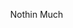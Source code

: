 
Nothin Much





<html>
    <head>
        <style>
            body{
                margin:0px;
            }
        </style>
        <script>
            const canvas = document.createElement("canvas");
            const context = canvas.getContext("2d");

            const RESIZE = document.createEvent("UIEvent");
            RESIZE.initUIEvent("resize");

            window.addEventListener("load", function(){
                document.body.appendChild(canvas);
                window.dispatchEvent(RESIZE);
            },{capture:false, once:true});

            window.addEventListener("resize", function(){
                canvas.width = window.innerWidth;
                canvas.height = window.innerHeight;
                drawMap(cellMap);
            },false);

            window.addEventListener("keydown", function(event){
                console.log(event.which);
                if (event.which === 71){
                    cellMap = greenery(cellMap);
                } else if (event.which === 72){
                    cellMap = revert(cellMap);
                } else if (event.which === 67){
                    cellMap = makeMap();
                }else{
                cellMap = doSimulationStep(cellMap);
                }
                drawMap(cellMap);
            })

            var windowWHRatio = window.innerHeight / window.innerWidth;
            var width = 300;
            var height =  Math.floor(width * windowWHRatio);
            var cellMap = [];
            const cellWidth = window.innerWidth / width;
            var chanceToStartAlive = 0.4;
            var wallLimit = 5;

            fillMap(cellMap);

            function fillMap(arr){
                for(var y = 0; y < height; y ++){
                    for (var x = 0; x < width; x ++){
                        if(Math.random() < chanceToStartAlive){
                            arr.push({x: x,y: y,state: 1});
                        } else {
                            arr.push({x: x,y: y,state: 0});
                        }
                    }
                }
                drawMap(arr);
            }

            function drawMap(arr){
                context.strokeStyle = "black";
                for (let i = 0; i < arr.length; i++){
                    if(arr[i].state === 0){
                        context.fillStyle = "black";
                    } else if (arr[i].state === 1){
                        context.fillStyle = "blue";
                    } else {
                        context.fillStyle = "yellow";
                    }
                    context.fillRect(arr[i].x*cellWidth, arr[i].y*cellWidth, cellWidth, cellWidth);
                    context.strokeRect(arr[i].x*cellWidth, arr[i].y*cellWidth, cellWidth, cellWidth);
                }
            }

            function doSimulationStep(arr){
                var newMap = [];
                var newState = 0;
                for (let i = 0; i < arr.length; i++){
                    if (countNeighbours(arr, i) < wallLimit){
                        newState = 1;
                    } else {
                        newState = 0;
                    }
                    newMap.push({x: arr[i].x,y: arr[i].y,state: newState})
                }
                return newMap;
            }

            function countNeighbours(arr, i){
                var count = 0;
                for (var s = -1; s < 2; s++){
                        for(var j = -1; j < 2; j++){
                            var neighbour_x = arr[i].x + s;
                            var neighbour_y = arr[i].y + j;
                            if(s === 0 && j === 0){

                            } else if (neighbour_x < 0 || neighbour_y < 0 || neighbour_x >= width || neighbour_y >= height){
                            count ++;
                            } else if (arr[i+(j*width) + s].state === 0){
                            count ++;
                            }
                        }
                    }
                return count;
            }

            function greenery(arr){
                var newMap = [];
                var newState = 0;
                for (let i = 0; i < arr.length; i++){
                    if (arr[i].state === 0 && countNeighbours(arr, i) < 7){
                        newState = 2;
                    } else {
                        newState = arr[i].state;
                    }
                    newMap.push({x: arr[i].x,y: arr[i].y,state: newState})
                }
                return newMap;
            }

            function revert(arr){
                var newMap = [];
                var newState = 0;
                for (let i = 0; i < arr.length; i++){
                    newState = (arr[i].state + 1) % 2 ;
                    newMap.push({x: arr[i].x,y: arr[i].y,state: newState})
                }
                return newMap;
            }

        </script>
    </head>
</html>
